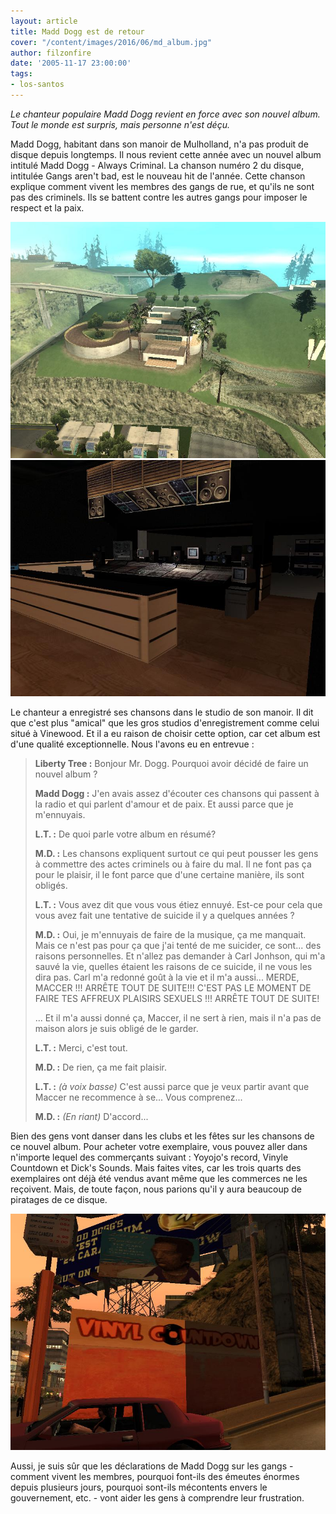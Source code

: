 ```yaml
---
layout: article
title: Madd Dogg est de retour
cover: "/content/images/2016/06/md_album.jpg"
author: filzonfire
date: '2005-11-17 23:00:00'
tags:
- los-santos
---
```


_Le chanteur populaire Madd Dogg revient en force avec son nouvel album. Tout le monde est surpris, mais personne n'est déçu._

Madd Dogg, habitant dans son manoir de Mulholland, n'a pas produit de disque depuis longtemps. Il nous revient cette année avec un nouvel album intitulé Madd Dogg - Always Criminal. La chanson numéro 2 du disque, intitulée Gangs aren't bad, est le nouveau hit de l'année. Cette chanson explique comment vivent les membres des gangs de rue, et qu'ils ne sont pas des criminels. Ils se battent contre les autres gangs pour imposer le respect et la paix.

![](/content/images/2005/01/md_manoir.jpg)
![](/content/images/2005/01/md_studio.jpg)

Le chanteur a enregistré ses chansons dans le studio de son manoir. Il dit que c'est plus "amical" que les gros studios d'enregistrement comme celui situé à Vinewood. Et il a eu raison de choisir cette option, car cet album est d'une qualité exceptionnelle. Nous l'avons eu en entrevue :

> **Liberty Tree :** Bonjour Mr. Dogg. Pourquoi avoir décidé de faire un nouvel album ?
> 
> **Madd Dogg :** J'en avais assez d'écouter ces chansons qui passent à la radio et qui parlent d'amour et de paix. Et aussi parce que je m'ennuyais.
> 
> **L.T. :** De quoi parle votre album en résumé?
> 
> **M.D. :** Les chansons expliquent surtout ce qui peut pousser les gens à commettre des actes criminels ou à faire du mal. Il ne font pas ça pour le plaisir, il le font parce que d'une certaine manière, ils sont obligés.
> 
> **L.T. :** Vous avez dit que vous vous étiez ennuyé. Est-ce pour cela que vous avez fait une tentative de suicide il y a quelques années ?
> 
> **M.D. :** Oui, je m'ennuyais de faire de la musique, ça me manquait. Mais ce n'est pas pour ça que j'ai tenté de me suicider, ce sont... des raisons personnelles. Et n'allez pas demander à Carl Jonhson, qui m'a sauvé la vie, quelles étaient les raisons de ce suicide, il ne vous les dira pas. Carl m'a redonné goût à la vie et il m'a aussi... MERDE, MACCER !!! ARRÊTE TOUT DE SUITE!!! C'EST PAS LE MOMENT DE FAIRE TES AFFREUX PLAISIRS SEXUELS !!! ARRÊTE TOUT DE SUITE!
> 
> ... Et il m'a aussi donné ça, Maccer, il ne sert à rien, mais il n'a pas de maison alors je suis obligé de le garder.
> 
> **L.T. :** Merci, c'est tout.
> 
> **M.D. :** De rien, ça me fait plaisir.
> 
> **L.T. :** _(à voix basse)_ C'est aussi parce que je veux partir avant que Maccer ne recommence à se... Vous comprenez...
> 
> **M.D. :** _(En riant)_ D'accord...

Bien des gens vont danser dans les clubs et les fêtes sur les chansons de ce nouvel album. Pour acheter votre exemplaire, vous pouvez aller dans n'importe lequel des commerçants suivant : Yoyojo's record, Vinyle Countdown et Dick's Sounds. Mais faites vites, car les trois quarts des exemplaires ont déjà été vendus avant même que les commerces ne les reçoivent. Mais, de toute façon, nous parions qu'il y aura beaucoup de piratages de ce disque.

![](/content/images/2005/01/vinyle_countdown.jpg)

Aussi, je suis sûr que les déclarations de Madd Dogg sur les gangs -comment vivent les membres, pourquoi font-ils des émeutes énormes depuis plusieurs jours, pourquoi sont-ils mécontents envers le gouvernement, etc. - vont aider les gens à comprendre leur frustration.

<!--kg-card-end: markdown-->
